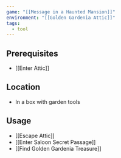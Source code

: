 ```yaml
---
game: "[[Message in a Haunted Mansion]]"
environment: "[[Golden Gardenia Attic]]"
tags: 
  - tool
---
```

## Prerequisites
- [[Enter Attic]]
## Location
- In a box with garden tools
## Usage
- [[Escape Attic]]
- [[Enter Saloon Secret Passage]]
- [[Find Golden Gardenia Treasure]]